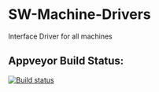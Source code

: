 # SW-Machine-Drivers
Interface Driver for all machines

## Appveyor Build Status:
[![Build status](https://ci.appveyor.com/api/projects/status/bsv6seukx0bsv9pb?svg=true)](https://ci.appveyor.com/project/openbuilds-engineer/sw-machine-drivers)
